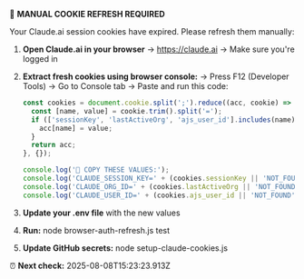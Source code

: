
🔄 **MANUAL COOKIE REFRESH REQUIRED**

Your Claude.ai session cookies have expired. Please refresh them manually:

1. **Open Claude.ai in your browser**
   → https://claude.ai
   → Make sure you're logged in

2. **Extract fresh cookies using browser console:**
   → Press F12 (Developer Tools)
   → Go to Console tab
   → Paste and run this code:

   ```javascript
   const cookies = document.cookie.split(';').reduce((acc, cookie) => {
     const [name, value] = cookie.trim().split('=');
     if (['sessionKey', 'lastActiveOrg', 'ajs_user_id'].includes(name)) {
       acc[name] = value;
     }
     return acc;
   }, {});
   
   console.log('🍪 COPY THESE VALUES:');
   console.log('CLAUDE_SESSION_KEY=' + (cookies.sessionKey || 'NOT_FOUND'));
   console.log('CLAUDE_ORG_ID=' + (cookies.lastActiveOrg || 'NOT_FOUND'));
   console.log('CLAUDE_USER_ID=' + (cookies.ajs_user_id || 'NOT_FOUND'));
   ```

3. **Update your .env file** with the new values
4. **Run:** node browser-auth-refresh.js test
5. **Update GitHub secrets:** node setup-claude-cookies.js

⏰ **Next check:** 2025-08-08T15:23:23.913Z
